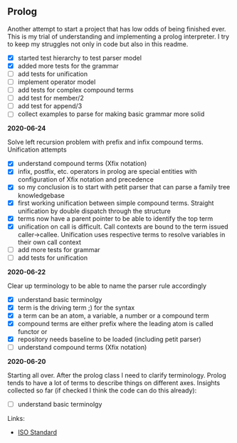 Prolog
------

Another attempt to start a project that has low odds of being finished ever. This is my trial of understanding and implementing a prolog interpreter. I try to keep my struggles not only in code but also in this readme. 

- [x] started test hierarchy to test parser model
- [x] added more tests for the grammar
- [ ] add tests for unification
- [ ] implement operator model
- [ ] add tests for complex compound terms
- [ ] add test for member/2
- [ ] add test for append/3
- [ ] collect examples to parse for making basic grammar more solid

__2020-06-24__

Solve left recursion problem with prefix and infix compound terms. Unification attempts

- [x] understand compound terms (Xfix notation)
- [x] infix, postfix, etc. operators in prolog are special entities with configuration of Xfix notation and precedence
- [x] so my conclusion is to start with petit parser that can parse a family tree knowledgebase
- [x] first working unification between simple compound terms. Straight unification by double dispatch through the structure
- [x] terms now have a parent pointer to be able to identify the top term
- [x] unification on call is difficult. Call contexts are bound to the term issued caller->callee. Unification uses respective terms to resolve variables in their own call context
- [ ] add more tests for grammar
- [ ] add tests for unification

__2020-06-22__

Clear up terminology to be able to name the parser rule accordingly

- [x] understand basic terminolgy
- [x] term is the driving term ;) for the syntax
- [x] a term can be an atom, a variable, a number or a compound term
- [x] compound terms are either prefix where the leading atom is called functor or
- [x] repository needs baseline to be loaded (including petit parser)
- [ ] understand compound terms (Xfix notation)

__2020-06-20__

Starting all over. After the prolog class I need to clarify terminology. Prolog tends to have a lot of terms to describe things on different axes. Insights collected so far (if checked I think the code can do this already):

- [ ] understand basic terminolgy

Links:
- [ISO Standard](https://www.iso.org/standard/21413.html)

